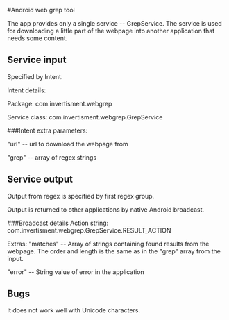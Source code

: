 #Android web grep tool

The app provides only a single service -- GrepService.
The service is used for downloading a little part of the webpage into another application that needs some content.

## Service input

Specified by Intent. 

Intent details:

Package: com.invertisment.webgrep

Service class: com.invertisment.webgrep.GrepService

###Intent extra parameters:

"url" -- url to download the webpage from

"grep" -- array of regex strings

## Service output

Output from regex is specified by first regex group.

Output is returned to other applications by native Android broadcast.

###Broadcast details
Action string:
com.invertisment.webgrep.GrepService.RESULT_ACTION

Extras:
"matches" -- Array of strings containing found results from the webpage. The order and length is the same as in the "grep" array from the input.

"error" -- String value of error in the application

## Bugs
It does not work well with Unicode characters.
